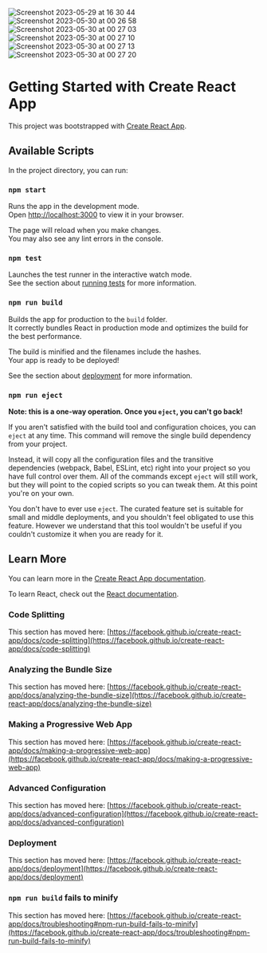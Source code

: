 ![Screenshot 2023-05-29 at 16 30 44](https://github.com/CheesyChicken/resumeportfolio/assets/54834862/8e9d21d5-a940-46ce-ab93-1a68cc5d34ed)
![Screenshot 2023-05-30 at 00 26 58](https://github.com/CheesyChicken/resumeportfolio/assets/54834862/7789d24d-79a7-4456-aafe-b5aeaf549fed)
![Screenshot 2023-05-30 at 00 27 03](https://github.com/CheesyChicken/resumeportfolio/assets/54834862/97da7d5f-cf2c-44fc-8f9f-7ce070800bdb)
![Screenshot 2023-05-30 at 00 27 10](https://github.com/CheesyChicken/resumeportfolio/assets/54834862/3b8e5bdb-6da1-41c0-ba87-943474b64359)
![Screenshot 2023-05-30 at 00 27 13](https://github.com/CheesyChicken/resumeportfolio/assets/54834862/b73380f1-a57f-48af-9b19-a87bd26f0958)
![Screenshot 2023-05-30 at 00 27 20](https://github.com/CheesyChicken/resumeportfolio/assets/54834862/4024a5de-b87d-499e-8f5e-1c310c9718ca)

# Getting Started with Create React App

This project was bootstrapped with [Create React App](https://github.com/facebook/create-react-app).

## Available Scripts

In the project directory, you can run:

### `npm start`

Runs the app in the development mode.\
Open [http://localhost:3000](http://localhost:3000) to view it in your browser.

The page will reload when you make changes.\
You may also see any lint errors in the console.

### `npm test`

Launches the test runner in the interactive watch mode.\
See the section about [running tests](https://facebook.github.io/create-react-app/docs/running-tests) for more information.

### `npm run build`

Builds the app for production to the `build` folder.\
It correctly bundles React in production mode and optimizes the build for the best performance.

The build is minified and the filenames include the hashes.\
Your app is ready to be deployed!

See the section about [deployment](https://facebook.github.io/create-react-app/docs/deployment) for more information.

### `npm run eject`

**Note: this is a one-way operation. Once you `eject`, you can't go back!**

If you aren't satisfied with the build tool and configuration choices, you can `eject` at any time. This command will remove the single build dependency from your project.

Instead, it will copy all the configuration files and the transitive dependencies (webpack, Babel, ESLint, etc) right into your project so you have full control over them. All of the commands except `eject` will still work, but they will point to the copied scripts so you can tweak them. At this point you're on your own.

You don't have to ever use `eject`. The curated feature set is suitable for small and middle deployments, and you shouldn't feel obligated to use this feature. However we understand that this tool wouldn't be useful if you couldn't customize it when you are ready for it.

## Learn More

You can learn more in the [Create React App documentation](https://facebook.github.io/create-react-app/docs/getting-started).

To learn React, check out the [React documentation](https://reactjs.org/).

### Code Splitting

This section has moved here: [https://facebook.github.io/create-react-app/docs/code-splitting](https://facebook.github.io/create-react-app/docs/code-splitting)

### Analyzing the Bundle Size

This section has moved here: [https://facebook.github.io/create-react-app/docs/analyzing-the-bundle-size](https://facebook.github.io/create-react-app/docs/analyzing-the-bundle-size)

### Making a Progressive Web App

This section has moved here: [https://facebook.github.io/create-react-app/docs/making-a-progressive-web-app](https://facebook.github.io/create-react-app/docs/making-a-progressive-web-app)

### Advanced Configuration

This section has moved here: [https://facebook.github.io/create-react-app/docs/advanced-configuration](https://facebook.github.io/create-react-app/docs/advanced-configuration)

### Deployment

This section has moved here: [https://facebook.github.io/create-react-app/docs/deployment](https://facebook.github.io/create-react-app/docs/deployment)

### `npm run build` fails to minify

This section has moved here: [https://facebook.github.io/create-react-app/docs/troubleshooting#npm-run-build-fails-to-minify](https://facebook.github.io/create-react-app/docs/troubleshooting#npm-run-build-fails-to-minify)
